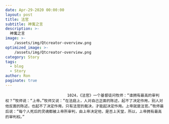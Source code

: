 ```yaml
---
date: Apr-29-2020 00:00:00
layout: post
title: 法官
subtitle: 神寓之言
description: >-
  神寓之言
image: >-
    /assets/img/Qtcreator-overview.png
optimized_image: >-
    /assets/img/Qtcreator-overview.png
category: Story
tags:
  - blog
  - Story
author: Ron
paginate: true
---
```


							　　1024，《法官》一个基督徒问牧师：“谁拥有最高的审判权？”牧师说：“上帝。”牧师又说：“在法庭上，人对自己正面的陈述，起不了决定作用，别人对他反面的陈述，也起不了决定作用，只有法官的裁决，才能起决定作用。上帝就是法官。”牧师最后说：“每个人死后的灵魂都被上帝所审判，由上帝决定他，是否上天堂，所以，上帝拥有最高的审判权。”
							
							
						
